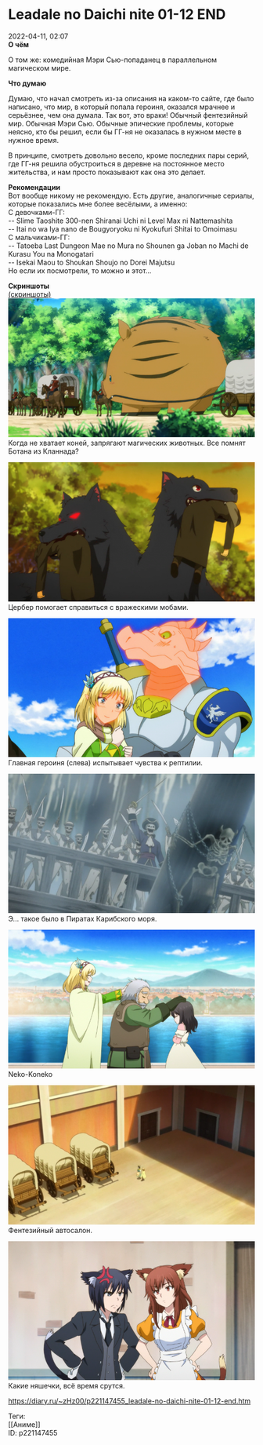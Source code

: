 Leadale no Daichi nite 01-12 END
=================================

   
 2022-04-11, 02:07   
   **О чём**    
   
 О том же: комедийная Мэри Сью-попаданец в параллельном магическом мире.   
   
  **Что думаю**    
   
 Думаю, что начал смотреть из-за описания на каком-то сайте, где было написано, что мир, в который попала героиня, оказался мрачнее и серьёзнее, чем она думала. Так вот, это враки! Обычный фентезийный мир. Обычная Мэри Сью. Обычные эпические проблемы, которые неясно, кто бы решил, если бы ГГ-ня не оказалась в нужном месте в нужное время.   
   
 В принципе, смотреть довольно весело, кроме последних пары серий, где ГГ-ня решила обустроиться в деревне на постоянное место жительства, и нам просто показывают как она это делает.   
   
  **Рекомендации**    
 Вот вообще никому не рекомендую. Есть другие, аналогичные сериалы, которые показались мне более весёлыми, а именно:   
 С девочками-ГГ:   
 -- Slime Taoshite 300-nen Shiranai Uchi ni Level Max ni Nattemashita   
 -- Itai no wa Iya nano de Bougyoryoku ni Kyokufuri Shitai to Omoimasu   
 С мальчиками-ГГ:   
 -- Tatoeba Last Dungeon Mae no Mura no Shounen ga Joban no Machi de Kurasu You na Monogatari   
 -- Isekai Maou to Shoukan Shoujo no Dorei Majutsu   
 Но если их посмотрели, то можно и этот...   
   
   
  **Скриншоты**    
  [(скриншоты)](https://zHz00.diary.ru/p221147455.htm?index=1#linkmore221147455m1)       
  [![](pics/Ro4ijl.png)](https://yapx.ru/v/Ro4ij)    
 Когда не хватает коней, запрягают магических животных. Все помнят Ботана из Кланнада?   
   
  [![](pics/Ro4ikl.png)](https://yapx.ru/v/Ro4ik)    
 Цербер помогает справиться с вражескими мобами.   
   
  [![](pics/Ro4inl.png)](https://yapx.ru/v/Ro4in)    
 Главная героиня (слева) испытывает чувства к рептилии.   
   
  [![](pics/Ro4iol.png)](https://yapx.ru/v/Ro4io)    
 Э... такое было в Пиратах Карибского моря.   
   
  [![](pics/Ro4irl.png)](https://yapx.ru/v/Ro4ir)    
 Neko-Koneko   
   
  [![](pics/Ro4iul.png)](https://yapx.ru/v/Ro4iu)    
 Фентезийный автосалон.   
   
  [![](pics/Ro4ivl.png)](https://yapx.ru/v/Ro4iv)    
 Какие няшечки, всё время срутся.   
   
      
    
 <https://diary.ru/~zHz00/p221147455_leadale-no-daichi-nite-01-12-end.htm>   
   
 Теги:   
 [[Аниме]]   
 ID: p221147455